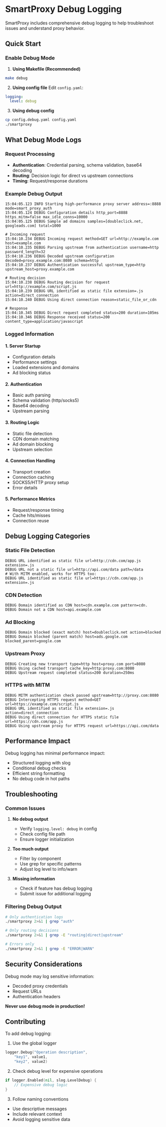 # SmartProxy Debug Logging

SmartProxy includes comprehensive debug logging to help troubleshoot issues and understand proxy behavior.

## Quick Start

### Enable Debug Mode

1. **Using Makefile (Recommended)**
```bash
make debug
```

2. **Using config file**
Edit `config.yaml`:
```yaml
logging:
  level: debug
```

3. **Using debug config**
```bash
cp config.debug.yaml config.yaml
./smartproxy
```

## What Debug Mode Logs

### Request Processing
- **Authentication**: Credential parsing, schema validation, base64 decoding
- **Routing**: Decision logic for direct vs upstream connections
- **Timing**: Request/response durations

### Example Debug Output

```
15:04:05.123 INFO Starting high-performance proxy server address=:8888 mode=smart_proxy_auth
15:04:05.124 DEBUG Configuration details http_port=8888 https_mitm=false max_idle_conns=10000
15:04:05.125 DEBUG Sample ad domains samples=[doubleclick.net, googleads.com] total=1000

# Incoming request
15:04:10.234 DEBUG Incoming request method=GET url=http://example.com host=example.com
15:04:10.235 DEBUG Parsing upstream from authentication username=http password_length=32
15:04:10.236 DEBUG Decoded upstream configuration decoded=proxy.example.com:8080 schema=http
15:04:10.237 DEBUG Authentication successful upstream_type=http upstream_host=proxy.example.com

# Routing decision
15:04:10.238 DEBUG Routing decision for request url=http://example.com/script.js
15:04:10.239 DEBUG URL identified as static file extension=.js action=direct_connection
15:04:10.240 DEBUG Using direct connection reason=static_file_or_cdn

# Response
15:04:10.345 DEBUG Direct request completed status=200 duration=105ms
15:04:10.346 DEBUG Response received status=200 content_type=application/javascript
```

### Logged Information

#### 1. **Server Startup**
- Configuration details
- Performance settings
- Loaded extensions and domains
- Ad blocking status

#### 2. **Authentication**
- Basic auth parsing
- Schema validation (http/socks5)
- Base64 decoding
- Upstream parsing

#### 3. **Routing Logic**
- Static file detection
- CDN domain matching
- Ad domain blocking
- Upstream selection

#### 4. **Connection Handling**
- Transport creation
- Connection caching
- SOCKS5/HTTP proxy setup
- Error details

#### 5. **Performance Metrics**
- Request/response timing
- Cache hits/misses
- Connection reuse

## Debug Logging Categories

### Static File Detection
```
DEBUG URL identified as static file url=http://cdn.com/app.js extension=.js
DEBUG URL not a static file url=http://api.com/data path=/data
# With MITM enabled, works for HTTPS too:
DEBUG URL identified as static file url=https://cdn.com/app.js extension=.js
```

### CDN Detection
```
DEBUG Domain identified as CDN host=cdn.example.com pattern=cdn.
DEBUG Domain not a CDN host=api.example.com
```

### Ad Blocking
```
DEBUG Domain blocked (exact match) host=doubleclick.net action=blocked
DEBUG Domain blocked (parent match) host=ads.google.com blocked_parent=google.com
```

### Upstream Proxy
```
DEBUG Creating new transport type=http host=proxy.com port=8080
DEBUG Using cached transport cache_key=http:proxy.com:8080
DEBUG Upstream request completed status=200 duration=250ms
```

### HTTPS with MITM
```
DEBUG MITM authentication check passed upstream=http://proxy.com:8080
DEBUG Intercepting HTTPS request method=GET url=https://example.com/script.js
DEBUG URL identified as static file extension=.js action=direct_connection
DEBUG Using direct connection for HTTPS static file url=https://cdn.com/app.js
DEBUG Using upstream proxy for HTTPS request url=https://api.com/data
```

## Performance Impact

Debug logging has minimal performance impact:
- Structured logging with slog
- Conditional debug checks
- Efficient string formatting
- No debug code in hot paths

## Troubleshooting

### Common Issues

1. **No debug output**
   - Verify `logging.level: debug` in config
   - Check config file path
   - Ensure logger initialization

2. **Too much output**
   - Filter by component
   - Use grep for specific patterns
   - Adjust log level to info/warn

3. **Missing information**
   - Check if feature has debug logging
   - Submit issue for additional logging

### Filtering Debug Output

```bash
# Only authentication logs
./smartproxy 2>&1 | grep "auth"

# Only routing decisions
./smartproxy 2>&1 | grep -E "routing|direct|upstream"

# Errors only
./smartproxy 2>&1 | grep -E "ERROR|WARN"
```

## Security Considerations

Debug mode may log sensitive information:
- Decoded proxy credentials
- Request URLs
- Authentication headers

**Never use debug mode in production!**

## Contributing

To add debug logging:

1. Use the global logger
```go
logger.Debug("Operation description",
    "key1", value1,
    "key2", value2)
```

2. Check debug level for expensive operations
```go
if logger.Enabled(nil, slog.LevelDebug) {
    // Expensive debug logic
}
```

3. Follow naming conventions
- Use descriptive messages
- Include relevant context
- Avoid logging sensitive data
